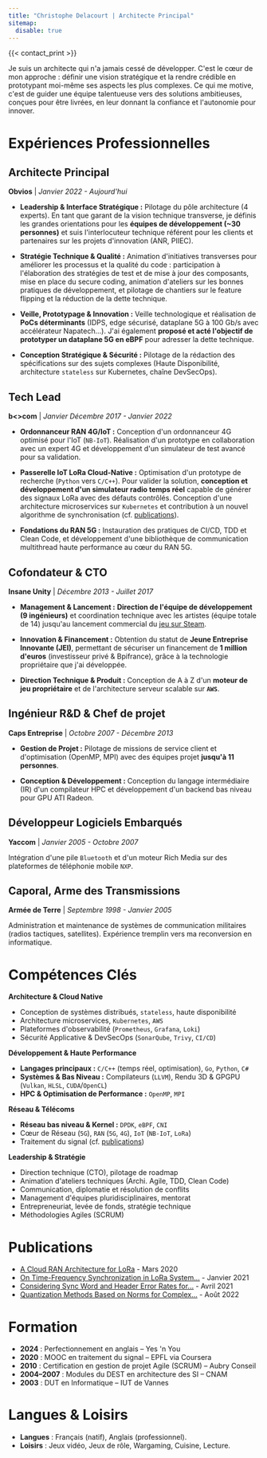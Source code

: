 ```yaml
---
title: "Christophe Delacourt | Architecte Principal"
sitemap:
  disable: true
---
```


{{< contact_print >}}

Je suis un architecte qui n'a jamais cessé de développer. C'est le cœur de mon approche : définir une vision stratégique et la rendre crédible en prototypant moi-même ses aspects les plus complexes. Ce qui me motive, c'est de guider une équipe talentueuse vers des solutions ambitieuses, conçues pour être livrées, en leur donnant la confiance et l'autonomie pour innover.

# Expériences Professionnelles

## Architecte Principal
**Obvios** | *Janvier 2022 - Aujourd'hui*

* **Leadership & Interface Stratégique :** Pilotage du pôle architecture (4 experts). En tant que garant de la vision technique transverse, je définis les grandes orientations pour les **équipes de développement (~30 personnes)** et suis l'interlocuteur technique référent pour les clients et partenaires sur les projets d'innovation (ANR, PIIEC).

* **Stratégie Technique & Qualité :** Animation d'initiatives transverses pour améliorer les processus et la qualité du code : participation à l'élaboration des stratégies de test et de mise à jour des composants, mise en place du secure coding, animation d'ateliers sur les bonnes pratiques de développement, et pilotage de chantiers sur le feature flipping et la réduction de la dette technique.

* **Veille, Prototypage & Innovation :** Veille technologique et réalisation de **PoCs déterminants** (IDPS, edge sécurisé, dataplane 5G à 100 Gb/s avec accélérateur Napatech...). J'ai également **proposé et acté l'objectif de prototyper un dataplane 5G en eBPF** pour adresser la dette technique.

* **Conception Stratégique & Sécurité :** Pilotage de la rédaction des spécifications sur des sujets complexes (Haute Disponibilité, architecture `stateless` sur Kubernetes, chaîne DevSecOps).

## Tech Lead 
**b<>com** | *Janvier Décembre 2017 - Janvier 2022*

* **Ordonnanceur RAN 4G/IoT :** Conception d'un ordonnanceur 4G optimisé pour l'IoT (`NB-IoT`). Réalisation d'un prototype en collaboration avec un expert 4G et développement d'un simulateur de test avancé pour sa validation.

* **Passerelle IoT LoRa Cloud-Native :** Optimisation d'un prototype de recherche (`Python` vers `C/C++`). Pour valider la solution, **conception et développement d'un simulateur radio temps réel** capable de générer des signaux LoRa avec des défauts contrôlés. Conception d'une architecture microservices sur `Kubernetes` et contribution à un nouvel algorithme de synchronisation (cf. [publications](#publications)).

* **Fondations du RAN 5G :** Instauration des pratiques de CI/CD, TDD et Clean Code, et développement d'une bibliothèque de communication multithread haute performance au cœur du RAN 5G.

## Cofondateur & CTO
**Insane Unity** | *Décembre 2013 - Juillet 2017*

* **Management & Lancement :** **Direction de l'équipe de développement (9 ingénieurs)** et coordination technique avec les artistes (équipe totale de 14) jusqu'au lancement commercial du [jeu sur Steam](https://store.steampowered.com/app/599040/Win_That_War/).

* **Innovation & Financement :** Obtention du statut de **Jeune Entreprise Innovante (JEI)**, permettant de sécuriser un financement de **1 million d'euros** (investisseur privé & Bpifrance), grâce à la technologie propriétaire que j'ai développée.

* **Direction Technique & Produit :** Conception de A à Z d'un **moteur de jeu propriétaire** et de l'architecture serveur scalable sur **`AWS`**.

## Ingénieur R&D & Chef de projet 
**Caps Entreprise** | *Octobre 2007 - Décembre 2013*

* **Gestion de Projet :** Pilotage de missions de service client et d'optimisation (OpenMP, MPI) avec des équipes projet **jusqu'à 11 personnes**.

* **Conception & Développement :** Conception du langage intermédiaire (IR) d'un compilateur HPC et développement d'un backend bas niveau pour GPU ATI Radeon.

## Développeur Logiciels Embarqués
**Yaccom** | *Janvier 2005 - Octobre 2007*

Intégration d'une pile `Bluetooth` et d'un moteur Rich Media sur des plateformes de téléphonie mobile `NXP`.

## Caporal, Arme des Transmissions
**Armée de Terre** | *Septembre 1998 - Janvier 2005*

Administration et maintenance de systèmes de communication militaires (radios tactiques, satellites). Expérience tremplin vers ma reconversion en informatique.

# Compétences Clés

**Architecture & Cloud Native**

* Conception de systèmes distribués, `stateless`, haute disponibilité
* Architecture microservices, `Kubernetes`, `AWS`
* Plateformes d'observabilité (`Prometheus`, `Grafana`, `Loki`)
* Sécurité Applicative & DevSecOps (`SonarQube`, `Trivy`, `CI/CD`)

**Développement & Haute Performance**

* **Langages principaux :** `C/C++` (temps réel, optimisation), `Go`, `Python`, `C#`
* **Systèmes & Bas Niveau :** Compilateurs (`LLVM`), Rendu 3D & GPGPU (`Vulkan`, `HLSL`, `CUDA`/`OpenCL`)
* **HPC & Optimisation de Performance :** `OpenMP`, `MPI`

**Réseau & Télécoms**

* **Réseau bas niveau & Kernel :** `DPDK`, `eBPF`, `CNI`
* Cœur de Réseau (`5G`), `RAN` (`5G`, `4G`), `IoT` (`NB-IoT`, `LoRa`)
* Traitement du signal (cf. [publications](#publications))

**Leadership & Stratégie**

* Direction technique (CTO), pilotage de roadmap
* Animation d'ateliers techniques (Archi. Agile, TDD, Clean Code)
* Communication, diplomatie et résolution de conflits
* Management d'équipes pluridisciplinaires, mentorat
* Entrepreneuriat, levée de fonds, stratégie technique
* Méthodologies Agiles (SCRUM)

# Publications

* [A Cloud RAN Architecture for LoRa](https://www.researchgate.net/publication/339835183_A_Cloud_RAN_Architecture_for_LoRa) - Mars 2020
* [On Time-Frequency Synchronization in LoRa System...](https://www.researchgate.net/publication/348549568_On_Time-Frequency_Synchronization_in_LoRa_System_From_Analysis_to_Near-Optimal_Algorithm) - Janvier 2021
* [Considering Sync Word and Header Error Rates for...](https://www.researchgate.net/publication/349949777_Considering_Sync_Word_and_Header_Error_Rates_for_Performance_Assessment_in_LoRa_System) - Avril 2021
* [Quantization Methods Based on Norms for Complex...](https://www.researchgate.net/publication/363576337_Quantization_Methods_Based_on_Norms_for_Complex_Gaussian-Like_Signals_in_SDR_Applications) - Août 2022

# Formation

* **2024** : Perfectionnement en anglais – Yes 'n You
* **2020** : MOOC en traitement du signal – EPFL via Coursera
* **2010** : Certification en gestion de projet Agile (SCRUM) – Aubry Conseil
* **2004–2007** : Modules du DEST en architecture des SI – CNAM
* **2003** : DUT en Informatique – IUT de Vannes

# Langues & Loisirs

* **Langues** : Français (natif), Anglais (professionnel).
* **Loisirs** : Jeux vidéo, Jeux de rôle, Wargaming, Cuisine, Lecture.